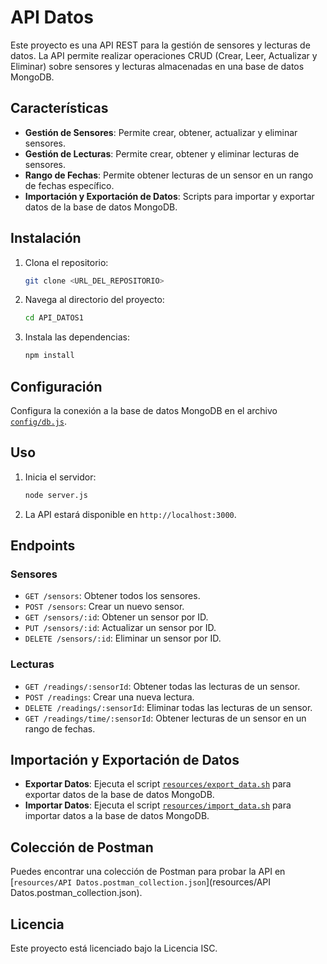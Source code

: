 # API Datos

Este proyecto es una API REST para la gestión de sensores y lecturas de datos. La API permite realizar operaciones CRUD (Crear, Leer, Actualizar y Eliminar) sobre sensores y lecturas almacenadas en una base de datos MongoDB.

## Características

- **Gestión de Sensores**: Permite crear, obtener, actualizar y eliminar sensores.
- **Gestión de Lecturas**: Permite crear, obtener y eliminar lecturas de sensores.
- **Rango de Fechas**: Permite obtener lecturas de un sensor en un rango de fechas específico.
- **Importación y Exportación de Datos**: Scripts para importar y exportar datos de la base de datos MongoDB.

## Instalación

1. Clona el repositorio:
    ```sh
    git clone <URL_DEL_REPOSITORIO>
    ```
2. Navega al directorio del proyecto:
    ```sh
    cd API_DATOS1
    ```
3. Instala las dependencias:
    ```sh
    npm install
    ```

## Configuración

Configura la conexión a la base de datos MongoDB en el archivo [`config/db.js`](config/db.js).

## Uso

1. Inicia el servidor:
    ```sh
    node server.js
    ```
2. La API estará disponible en `http://localhost:3000`.

## Endpoints

### Sensores

- `GET /sensors`: Obtener todos los sensores.
- `POST /sensors`: Crear un nuevo sensor.
- `GET /sensors/:id`: Obtener un sensor por ID.
- `PUT /sensors/:id`: Actualizar un sensor por ID.
- `DELETE /sensors/:id`: Eliminar un sensor por ID.

### Lecturas

- `GET /readings/:sensorId`: Obtener todas las lecturas de un sensor.
- `POST /readings`: Crear una nueva lectura.
- `DELETE /readings/:sensorId`: Eliminar todas las lecturas de un sensor.
- `GET /readings/time/:sensorId`: Obtener lecturas de un sensor en un rango de fechas.

## Importación y Exportación de Datos

- **Exportar Datos**: Ejecuta el script [`resources/export_data.sh`](resources/export_data.sh) para exportar datos de la base de datos MongoDB.
- **Importar Datos**: Ejecuta el script [`resources/import_data.sh`](resources/import_data.sh) para importar datos a la base de datos MongoDB.

## Colección de Postman

Puedes encontrar una colección de Postman para probar la API en [`resources/API Datos.postman_collection.json`](resources/API Datos.postman_collection.json).

## Licencia

Este proyecto está licenciado bajo la Licencia ISC.